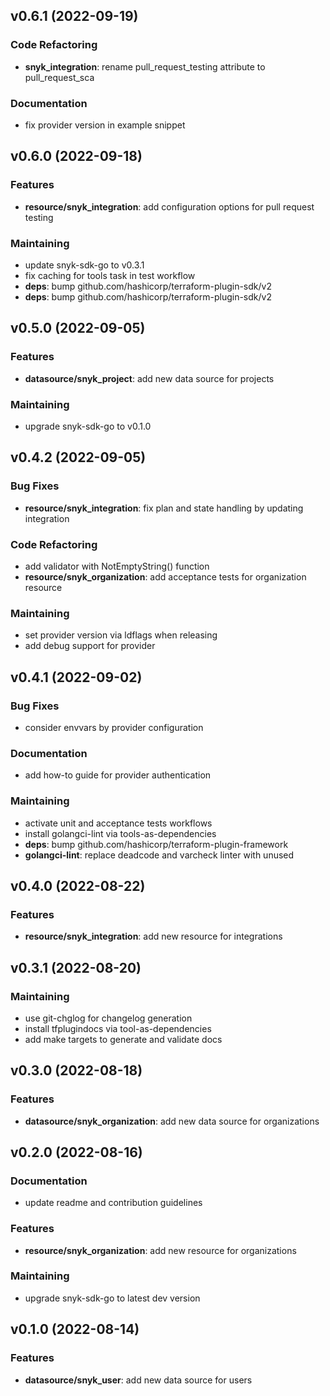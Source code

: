
<a name="v0.6.1"></a>
## v0.6.1 (2022-09-19)
### Code Refactoring
* **snyk_integration**: rename pull_request_testing attribute to pull_request_sca
### Documentation
* fix provider version in example snippet

<a name="v0.6.0"></a>
## v0.6.0 (2022-09-18)
### Features
* **resource/snyk_integration**: add configuration options for pull request testing
### Maintaining
* update snyk-sdk-go to v0.3.1
* fix caching for tools task in test workflow
* **deps**: bump github.com/hashicorp/terraform-plugin-sdk/v2
* **deps**: bump github.com/hashicorp/terraform-plugin-sdk/v2

<a name="v0.5.0"></a>
## v0.5.0 (2022-09-05)
### Features
* **datasource/snyk_project**: add new data source for projects
### Maintaining
* upgrade snyk-sdk-go to v0.1.0

<a name="v0.4.2"></a>
## v0.4.2 (2022-09-05)
### Bug Fixes
* **resource/snyk_integration**: fix plan and state handling by updating integration
### Code Refactoring
* add validator with NotEmptyString() function
* **resource/snyk_organization**: add acceptance tests for organization resource
### Maintaining
* set provider version via ldflags when releasing
* add debug support for provider

<a name="v0.4.1"></a>
## v0.4.1 (2022-09-02)
### Bug Fixes
* consider envvars by provider configuration
### Documentation
* add how-to guide for provider authentication
### Maintaining
* activate unit and acceptance tests workflows
* install golangci-lint via tools-as-dependencies
* **deps**: bump github.com/hashicorp/terraform-plugin-framework
* **golangci-lint**: replace deadcode and varcheck linter with unused

<a name="v0.4.0"></a>
## v0.4.0 (2022-08-22)
### Features
* **resource/snyk_integration**: add new resource for integrations

<a name="v0.3.1"></a>
## v0.3.1 (2022-08-20)
### Maintaining
* use git-chglog for changelog generation
* install tfplugindocs via tool-as-dependencies
* add make targets to generate and validate docs

<a name="v0.3.0"></a>
## v0.3.0 (2022-08-18)
### Features
* **datasource/snyk_organization**: add new data source for organizations

<a name="v0.2.0"></a>
## v0.2.0 (2022-08-16)
### Documentation
* update readme and contribution guidelines
### Features
* **resource/snyk_organization**: add new resource for organizations
### Maintaining
* upgrade snyk-sdk-go to latest dev version

<a name="v0.1.0"></a>
## v0.1.0 (2022-08-14)
### Features
* **datasource/snyk_user**: add new data source for users
